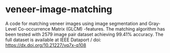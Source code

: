 # veneer-image-matching
A code for matching veneer images using image segmentation and Gray-Level Co-occurrence Matrix (GLCM) -features. The matching algorithm has been tested with 2579 image pair dataset achieving 99.41% accuracy. 
The full dataset is available at IEEE Dataport / doi: https://dx.doi.org/10.21227/vq7x-q108
